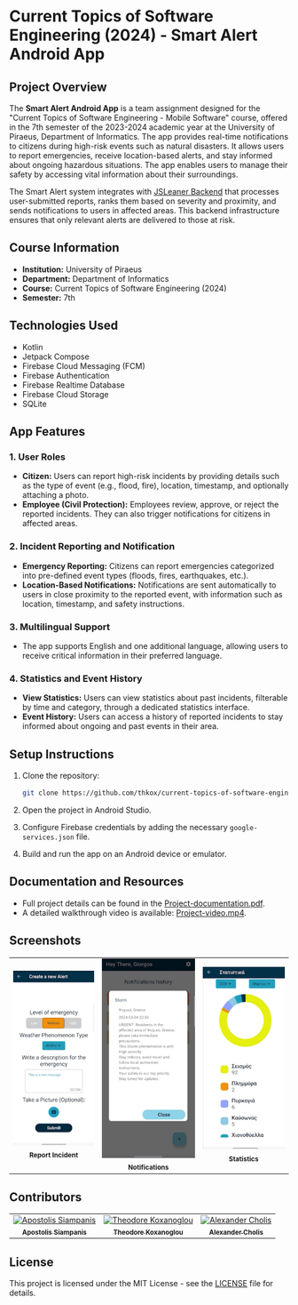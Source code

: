 # Current Topics of Software Engineering (2024) - Smart Alert Android App

## Project Overview

The **Smart Alert Android App** is a team assignment designed for the "Current Topics of Software Engineering - Mobile Software" course, offered in the 7th semester of the 2023-2024 academic year at the University of Piraeus, Department of Informatics. The app provides real-time notifications to citizens during high-risk events such as natural disasters. It allows users to report emergencies, receive location-based alerts, and stay informed about ongoing hazardous situations. The app enables users to manage their safety by accessing vital information about their surroundings.

The Smart Alert system integrates with [JSLeaner Backend](https://github.com/thkox/current-topics-of-software-engineering_2023-smart-alert-server) that processes user-submitted reports, ranks them based on severity and proximity, and sends notifications to users in affected areas. This backend infrastructure ensures that only relevant alerts are delivered to those at risk.

## Course Information

- **Institution:** University of Piraeus
- **Department:** Department of Informatics
- **Course:** Current Topics of Software Engineering (2024)
- **Semester:** 7th

## Technologies Used

- Kotlin
- Jetpack Compose
- Firebase Cloud Messaging (FCM)
- Firebase Authentication
- Firebase Realtime Database
- Firebase Cloud Storage
- SQLite

## App Features

### 1. User Roles

- **Citizen:** Users can report high-risk incidents by providing details such as the type of event (e.g., flood, fire), location, timestamp, and optionally attaching a photo.
- **Employee (Civil Protection):** Employees review, approve, or reject the reported incidents. They can also trigger notifications for citizens in affected areas.

### 2. Incident Reporting and Notification

- **Emergency Reporting:** Citizens can report emergencies categorized into pre-defined event types (floods, fires, earthquakes, etc.).
- **Location-Based Notifications:** Notifications are sent automatically to users in close proximity to the reported event, with information such as location, timestamp, and safety instructions.

### 3. Multilingual Support

- The app supports English and one additional language, allowing users to receive critical information in their preferred language.

### 4. Statistics and Event History

- **View Statistics:** Users can view statistics about past incidents, filterable by time and category, through a dedicated statistics interface.
- **Event History:** Users can access a history of reported incidents to stay informed about ongoing and past events in their area.

## Setup Instructions

1. Clone the repository:
    ```bash
    git clone https://github.com/thkox/current-topics-of-software-engineering_2023-smart-alert.git
    ```

2. Open the project in Android Studio.
3. Configure Firebase credentials by adding the necessary `google-services.json` file.
4. Build and run the app on an Android device or emulator.

## Documentation and Resources

- Full project details can be found in the [Project-documentation.pdf](./docs/Project-documentation.pdf).
- A detailed walkthrough video is available: [Project-video.mp4](./video/Project-video.mp4).

## Screenshots

<table>
  <tr>
    <td align="center">
      <img src="./images/ReportIncident.png" alt="Report Incident"/>
      <br/>
      <sub><b>Report Incident</b></sub>
    </td>
    <td align="center">
      <img src="./images/Notifications.png" alt="Notifications"/>
      <br/>
      <sub><b>Notifications</b></sub>
    </td>
    <td align="center">
      <img src="./images/Statistics.png" alt="Statistics"/>
      <br/>
      <sub><b>Statistics</b></sub>
    </td>
  </tr>
</table>

## Contributors

<table>
  <tr>
    <td align="center"><a href="https://github.com/ApostolisSiampanis"><img src="https://avatars.githubusercontent.com/u/75365398?v=4" width="100px;" alt="Apostolis Siampanis"/><br /><sub><b>Apostolis Siampanis</b></sub></a><br /></td>
    <td align="center"><a href="https://github.com/thkox"><img src="https://avatars.githubusercontent.com/u/79880468?v=4" width="100px;" alt="Theodore Koxanoglou"/><br /><sub><b>Theodore Koxanoglou</b></sub></a><br /></td>
    <td align="center"><a href="https://github.com/AlexanderCholis"><img src="https://avatars.githubusercontent.com/u/66769337?v=4" width="100px;" alt="Alexander Cholis"/><br /><sub><b>Alexander Cholis</b></sub></a><br /></td>
  </tr>
</table>

## License

This project is licensed under the MIT License - see the [LICENSE](./LICENSE) file for details.
